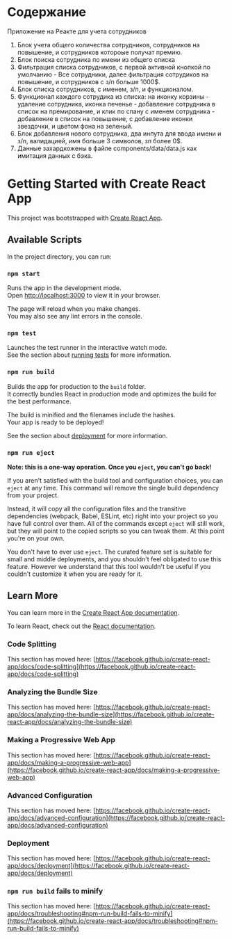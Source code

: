 # Содержание

Приложение на Реакте для учета сотрудников

1. Блок учета общего количества сотрудников, сотрудников на повышение, и сотрудников котороые получат премию.
2. Блок поиска сотрудника по имени из общего списка
3. Фильтрация списка сотрудников, с первой активной кнопкой по умолчанию - Все сотрудники, далее фильтрация сотрудиков на повышение, и сотрудников с з/п больше 1000$.
4. Блок списка сотрудников, с именем, з/п, и функционалом.
5. Функционал каждого сотрудика из списка: на иконку корзины - удаление сотрудника, иконка печенье - добавление сотрудника в список на премирование, и клик по спану с именем сотрудника - добавление в список на повышение, с добавление иконки звездочки, и цветом фона на зеленый.
6. Блок добавления нового сотрудника, два инпута для ввода имени и з/п, валидацией, имя больше 3 символов, зп более 0$.
7. Данные захардкожены в файле components/data/data.js как имитация данных с бэка.

# Getting Started with Create React App

This project was bootstrapped with [Create React App](https://github.com/facebook/create-react-app).

## Available Scripts

In the project directory, you can run:

### `npm start`

Runs the app in the development mode.\
Open [http://localhost:3000](http://localhost:3000) to view it in your browser.

The page will reload when you make changes.\
You may also see any lint errors in the console.

### `npm test`

Launches the test runner in the interactive watch mode.\
See the section about [running tests](https://facebook.github.io/create-react-app/docs/running-tests) for more information.

### `npm run build`

Builds the app for production to the `build` folder.\
It correctly bundles React in production mode and optimizes the build for the best performance.

The build is minified and the filenames include the hashes.\
Your app is ready to be deployed!

See the section about [deployment](https://facebook.github.io/create-react-app/docs/deployment) for more information.

### `npm run eject`

**Note: this is a one-way operation. Once you `eject`, you can't go back!**

If you aren't satisfied with the build tool and configuration choices, you can `eject` at any time. This command will remove the single build dependency from your project.

Instead, it will copy all the configuration files and the transitive dependencies (webpack, Babel, ESLint, etc) right into your project so you have full control over them. All of the commands except `eject` will still work, but they will point to the copied scripts so you can tweak them. At this point you're on your own.

You don't have to ever use `eject`. The curated feature set is suitable for small and middle deployments, and you shouldn't feel obligated to use this feature. However we understand that this tool wouldn't be useful if you couldn't customize it when you are ready for it.

## Learn More

You can learn more in the [Create React App documentation](https://facebook.github.io/create-react-app/docs/getting-started).

To learn React, check out the [React documentation](https://reactjs.org/).

### Code Splitting

This section has moved here: [https://facebook.github.io/create-react-app/docs/code-splitting](https://facebook.github.io/create-react-app/docs/code-splitting)

### Analyzing the Bundle Size

This section has moved here: [https://facebook.github.io/create-react-app/docs/analyzing-the-bundle-size](https://facebook.github.io/create-react-app/docs/analyzing-the-bundle-size)

### Making a Progressive Web App

This section has moved here: [https://facebook.github.io/create-react-app/docs/making-a-progressive-web-app](https://facebook.github.io/create-react-app/docs/making-a-progressive-web-app)

### Advanced Configuration

This section has moved here: [https://facebook.github.io/create-react-app/docs/advanced-configuration](https://facebook.github.io/create-react-app/docs/advanced-configuration)

### Deployment

This section has moved here: [https://facebook.github.io/create-react-app/docs/deployment](https://facebook.github.io/create-react-app/docs/deployment)

### `npm run build` fails to minify

This section has moved here: [https://facebook.github.io/create-react-app/docs/troubleshooting#npm-run-build-fails-to-minify](https://facebook.github.io/create-react-app/docs/troubleshooting#npm-run-build-fails-to-minify)
